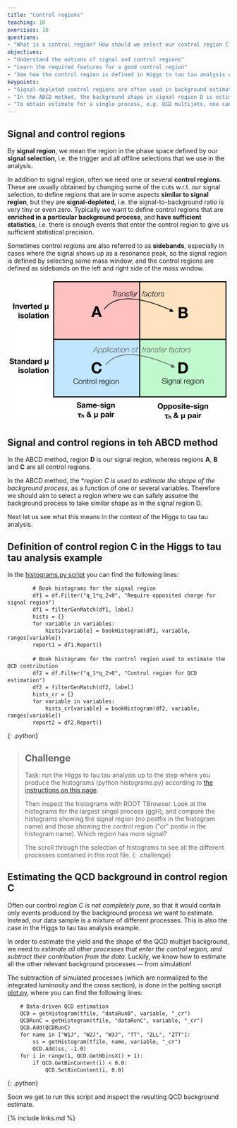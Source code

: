 ```yaml
---
title: "Control regions"
teaching: 10
exercises: 10
questions:
- "What is a control region? How should we select our control region C?"
objectives:
- "Understand the notions of signal and control regions"
- "Learn the required features for a good control region"
- "See how the control region is defined in Higgs to tau tau analysis example"
keypoints:
- "Signal-depleted control regions are often used in background estimations"
- "In the ABCD method, the background shape in signal region D is estimated using a control region C"
- "To obtain estimate for a single process, e.g. QCD multijets, one can simply subtract other known (simulated) processes from data"
---
```


## Signal and control regions

By **signal region**, we mean the region in the phase space defined by our **signal selection**, i.e. the trigger and all offline selections that we use in the analysis. 

In addition to signal region, often we need one or several **control regions**. These are usually obtained by changing some of the cuts w.r.t. our signal selection, to define regions that are in some aspects **similar to signal region**, but they are **signal-depleted**, i.e. the signal-to-background ratio is very tiny or even zero. Typically we want to define control regions that are **enriched in a particular background process**, and **have sufficient statistics**, i.e. there is enough events that enter the control region to give us sufficient statistical precision.

Sometimes control regions are also referred to as **sidebands**, especially in cases where the signal shows up as a resonance peak, so the signal region is defined by selecting some mass window, and the control regions are defined as sidebands on the left and right side of the mass window.

![](assets/img/abcd_diagram.png)

## Signal and control regions in teh ABCD method

In the ABCD method, region **D** is our signal region, whereas regions **A**, **B** and **C** are all control regions. 

In the ABCD method, the  **region C is used to estimate the *shape of the background process**, as a function of one or several variables. 
Therefore we should aim to select a region where we can safely assume the background process to take similar shape as in the signal region D.

Next let us see what this means in the context of the Higgs to tau tau analysis.

## Definition of control region C in the Higgs to tau tau analysis example

In the [histograms.py script](https://github.com/cms-opendata-analyses/HiggsTauTauNanoAODOutreachAnalysis/blob/master/histograms.py#L120com) you can find the following lines:
~~~
        # Book histograms for the signal region
        df1 = df.Filter("q_1*q_2<0", "Require opposited charge for signal region")
        df1 = filterGenMatch(df1, label)
        hists = {}
        for variable in variables:
            hists[variable] = bookHistogram(df1, variable, ranges[variable])
        report1 = df1.Report()

        # Book histograms for the control region used to estimate the QCD contribution
        df2 = df.Filter("q_1*q_2>0", "Control region for QCD estimation")
        df2 = filterGenMatch(df2, label)
        hists_cr = {}
        for variable in variables:
            hists_cr[variable] = bookHistogram(df2, variable, ranges[variable])
        report2 = df2.Report()
~~~
{: .python}

> ## Challenge
> Task: run the Higgs to tau tau analysis up to the step where you produce the histograms (python histograms.py) according to [the instructions on this page](https://github.com/cms-opendata-analyses/HiggsTauTauNanoAODOutreachAnalysis). 
> 
> Then inspect the histograms with ROOT TBrowser. Look at the histograms for the largest singal process (ggH), and compare the histograms showing the signal region (no postfix in the histogram name) and those showing the control region ("cr" postix in the histogram name). Which region has more signal? 
>
> The scroll through the selection of histograms to see all the different processes contained in this root file.
{: .challenge}

## Estimating the QCD background in control region C 

Often our control *region C is not completely pure*, so that it would contain only events produced by the background process we want to estimate. Instead, our data sample is a mixture of different processes. This is also the case in the Higgs to tau tau analysis example.

In order to estimate the yield and the shape of the QCD multijet background, we need to *estimate all other processes that enter the control region, and subtract their contribution from the data*. Luckily, we know how to estimate all the other relevant background processes -- from simulation! 

The subtraction of simulated processes (which are normalized to the integrated luminosity and the cross section), is done in the potting sxcript [plot.py](https://github.com/cms-opendata-analyses/HiggsTauTauNanoAODOutreachAnalysis/blob/master/plot.py#L155), where you can find the following lines:
~~~
    # Data-driven QCD estimation
    QCD = getHistogram(tfile, "dataRunB", variable, "_cr")
    QCDRunC = getHistogram(tfile, "dataRunC", variable, "_cr")
    QCD.Add(QCDRunC)
    for name in ["W1J", "W2J", "W3J", "TT", "ZLL", "ZTT"]:
        ss = getHistogram(tfile, name, variable, "_cr")
        QCD.Add(ss, -1.0)
    for i in range(1, QCD.GetNbinsX() + 1):
        if QCD.GetBinContent(i) < 0.0:
            QCD.SetBinContent(i, 0.0)
~~~
{: .python}

Soon we get to run this script and inspect the resulting QCD background estimate.

{% include links.md %}

